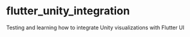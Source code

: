 # flutter_unity_integration
Testing and learning how to integrate Unity visualizations with Flutter UI
